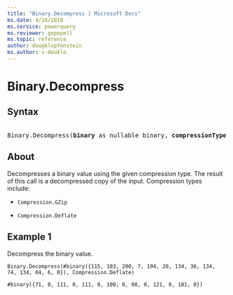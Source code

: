 ```yaml
---
title: "Binary.Decompress | Microsoft Docs"
ms.date: 4/16/2018
ms.service: powerquery
ms.reviewer: gepopell
ms.topic: reference
author: dougklopfenstein
ms.author: v-douklo
---
```

# Binary.Decompress

## Syntax

<pre> 
Binary.Decompress(<b>binary</b> as nullable binary, <b>compressionType</b> as number) as nullable binary
</pre>

## About
Decompresses a binary value using the given compression type. The result of this call is a decompressed copy of the input. Compression types include: 

*  `Compression.GZip`

*  `Compression.Deflate`

## Example 1
Decompress the binary value.

```powerquery-m
Binary.Decompress(#binary({115, 103, 200, 7, 194, 20, 134, 36, 134, 74, 134, 84, 6, 0}), Compression.Deflate)
```

`#binary({71, 0, 111, 0, 111, 0, 100, 0, 98, 0, 121, 0, 101, 0})`
  
